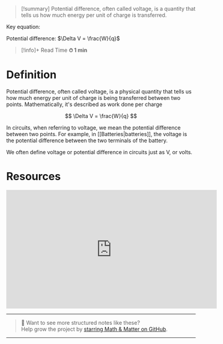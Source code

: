 
> [!summary]
Potential difference, often called voltage, is a quantity that tells us how much energy per unit of charge is transferred. 
> 
Key equation:
> 
Potential difference:
$\Delta V = \frac{W}{q}$

>[!info]+ Read Time
**⏱ 1 min**

# Definition 
Potential difference, often called voltage, is a physical quantity that tells us how much energy per unit of charge is being transferred between two points. Mathematically, it's described as work done per charge

$$
\Delta V = \frac{W}{q}
$$

In circuits, when referring to voltage, we mean the potential difference between two points. For example, in [[Batteries|batteries]], the voltage is the potential difference between the two terminals of the battery.

We often define voltage or potential difference in circuits just as V, or volts.
# Resources
<iframe width="560" height="315" src="https://www.youtube.com/embed/mFEyGiizEbw?si=6DGeaErWFDnX-Umu" title="YouTube video player" frameborder="0" allow="accelerometer; autoplay; clipboard-write; encrypted-media; gyroscope; picture-in-picture; web-share" referrerpolicy="strict-origin-when-cross-origin" allowfullscreen></iframe>


---

> 📂 Want to see more structured notes like these?  
> Help grow the project by [starring Math & Matter on GitHub](https://github.com/rajeevphysics/Obsidian-MathMatter).

---
